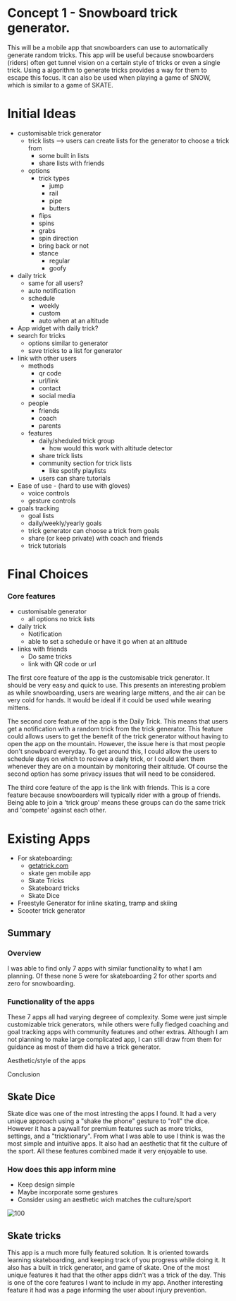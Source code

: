# Concept 1 - Snowboard trick generator. 

This will be a mobile app that snowboarders can use to automatically generate random tricks. This app will be useful because snowboarders (riders) often get tunnel vision on a certain style of tricks or even a single trick. Using a algorithm to generate tricks provides a way for them to escape this focus. It can also be used when playing a game of SNOW, which is similar to a game of SKATE.

# Initial Ideas
- customisable trick generator
	- trick lists --> users can create lists for the generator to choose a trick from
		- some built in lists
		- share lists with friends
	- options
		- trick types
			- jump
			- rail
			- pipe
			- butters
		- flips
		- spins
		- grabs
		- spin direction
		- bring back or not
		- stance
			- regular
			- goofy
- daily trick
	- same for all users?
	- auto notification
	- schedule
		- weekly
		- custom
		- auto when at an altitude
- App widget with daily trick? 
- search for tricks
	- options similar to generator
	- save tricks to a list for generator
- link with other users
	- methods
		- qr code
		- url/link
		- contact
		- social media
	- people
		- friends
		- coach
		- parents
	- features
		- daily/sheduled trick group
			- how would this work with altitude detector
		- share trick lists
		- community section for trick lists
			- like spotify playlists
		- users can share tutorials
- Ease of use - (hard to use with gloves)
	- voice controls
	- gesture controls
- goals tracking
	- goal lists
	- daily/weekly/yearly goals
	- trick generator can choose a trick from goals
	- share (or keep private) with coach and friends
	- trick tutorials

# Final Choices
### Core features
- customisable generator
	- all options no trick lists
- daily trick
	- Notification
	- able to set a schedule or have it go when at an altitude
- links with friends
	- Do same tricks
	- link with QR code or url

The first core feature of the app is the customisable trick generator. It should be very easy and quick to use. This presents an interesting problem as while snowboarding, users are wearing large mittens, and the air can be very cold for hands. It would be ideal if it could be used while wearing mittens. 

The second core feature of the app is the Daily Trick. This means that users get a notification with a random trick from the trick generator. This feature could allows users to get the benefit of the trick generator without having to open the app on the mountain. However, the issue here is that most people don't snowboard everyday. To get around this, I could allow the users to schedule days on which to recieve a daily trick, or I could alert them whenever they are on a mountain by monitoring their altitude. Of course the second option has some privacy issues that will need to be considered.

The third core feature of the app is the link with friends. This is a core feature because snowboarders will typically rider with a group of friends. Being able to join a 'trick group' means these groups can do the same trick and 'compete' against each other.

# Existing Apps
- For skateboarding: 
	- [getatrick.com](https://getatrick.com)
	- skate gen mobile app
	- Skate Tricks
	- Skateboard tricks
	- Skate Dice
- Freestyle Generator for inline skating, tramp and skiing
- Scooter trick generator

## Summary
### Overview
I was able to find only 7 apps with similar functionality to what I am planning. Of these none 5 were for skateboarding 2 for other sports and zero for snowboarding. 

### Functionality of the apps
These 7 apps all had varying degreee of complexity. Some were just simple customizable trick generators, while others were fully fledged coaching and goal tracking apps with community features and other extras. Although I am not planning to make large complicated app, I can still draw from them for guidance as most of them did have a trick generator. 

Aesthetic/style of the apps


Conclusion


## Skate Dice
Skate dice was one of the most intresting the apps I found. It had a very unique approach using a "shake the phone" gesture to "roll" the dice. However it has a paywall for premium features such as more tricks, settings, and a "tricktionary".  From what I was able to use I think is was the most simple and intuitive apps. It also had an aesthetic that fit the culture of the sport. All these features combined made it very enjoyable to use. 

### How does this app inform mine
- Keep design simple
- Maybe incorporate some gestures
- Consider using an aesthetic wich matches the culture/sport

![100](Attachments/screenshots/skatedice/Screenshot_20220409-192630_Skate%20Dice.jpg)


## Skate tricks
This app is a much more fully featured solution. It is oriented towards learning skateboarding, and keeping track of you progress while doing it. It also has a built in trick generator, and game of skate. One of the most unique features it had that the other apps didn't was a trick of the day. This is one of the core features I want to include in my app. Another interesting feature it had was a page informing the user about injury prevention.
